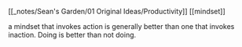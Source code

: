 [[_notes/Sean's Garden/01 Original Ideas/Productivity]] [[mindset]]

a mindset that invokes action is generally better than one that invokes inaction. Doing is better than not doing.